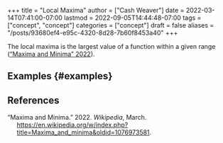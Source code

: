 +++
title = "Local Maxima"
author = ["Cash Weaver"]
date = 2022-03-14T07:41:00-07:00
lastmod = 2022-09-05T14:44:48-07:00
tags = ["concept", "concept"]
categories = ["concept"]
draft = false
aliases = "/posts/93680ef4-e95c-4320-8d28-7b60f8453a40"
+++

The local maxima is the largest value of a function within a given range (<a href="#citeproc_bib_item_1">“Maxima and Minima” 2022</a>).


## Examples {#examples}

## References

<style>.csl-entry{text-indent: -1.5em; margin-left: 1.5em;}</style><div class="csl-bib-body">
  <div class="csl-entry"><a id="citeproc_bib_item_1"></a>“Maxima and Minima.” 2022. <i>Wikipedia</i>, March. <a href="https://en.wikipedia.org/w/index.php?title=Maxima_and_minima&oldid=1076973581">https://en.wikipedia.org/w/index.php?title=Maxima_and_minima&#38;oldid=1076973581</a>.</div>
</div>
